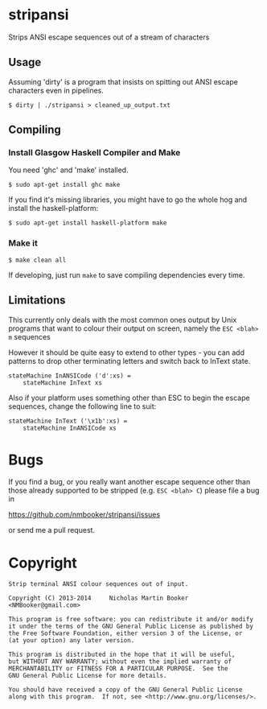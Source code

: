 # stripansi

Strips ANSI escape sequences out of a stream of characters

## Usage

Assuming 'dirty' is a program that insists on spitting out ANSI escape
characters even in pipelines.

```
$ dirty | ./stripansi > cleaned_up_output.txt
```

## Compiling

### Install Glasgow Haskell Compiler and Make

You need 'ghc' and 'make' installed.

```
$ sudo apt-get install ghc make
```

If you find it's missing libraries, you might have to go the whole
hog and install the haskell-platform:

```
$ sudo apt-get install haskell-platform make
```

### Make it

```
$ make clean all
```

If developing, just run `make` to save compiling dependencies every time.

## Limitations

This currently only deals with the most common ones output by
Unix programs that want to colour their output on screen, namely the
`ESC <blah> m` sequences

However it should be quite easy to extend to other types - you can
add patterns to drop other terminating letters and switch back to
InText state.

```
stateMachine InANSICode ('d':xs) =
    stateMachine InText xs
```

Also if your platform uses something other than ESC to begin the
escape sequences, change the following line to suit:

```
stateMachine InText ('\x1b':xs) =
    stateMachine InANSICode xs
```

# Bugs

If you find a bug, or you really want another escape sequence other than
those already supported to be stripped (e.g. `ESC <blah> C`) please
file a bug in

  https://github.com/nmbooker/stripansi/issues

or send me a pull request.

# Copyright

```
Strip terminal ANSI colour sequences out of input.

Copyright (C) 2013-2014     Nicholas Martin Booker <NMBooker@gmail.com>

This program is free software: you can redistribute it and/or modify
it under the terms of the GNU General Public License as published by
the Free Software Foundation, either version 3 of the License, or
(at your option) any later version.

This program is distributed in the hope that it will be useful,
but WITHOUT ANY WARRANTY; without even the implied warranty of
MERCHANTABILITY or FITNESS FOR A PARTICULAR PURPOSE.  See the
GNU General Public License for more details.

You should have received a copy of the GNU General Public License
along with this program.  If not, see <http://www.gnu.org/licenses/>.
```
